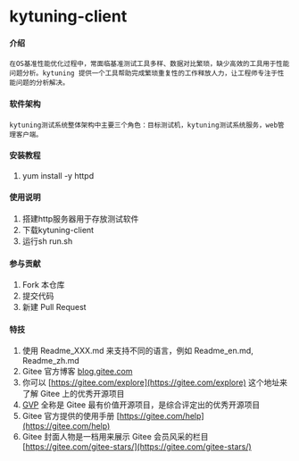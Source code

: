 # kytuning-client

#### 介绍
    在OS基准性能优化过程中，常面临基准测试工具多样、数据对比繁琐，缺少高效的工具用于性能问题分析。kytuning 提供一个工具帮助完成繁琐重复性的工作释放人力，让工程师专注于性能问题的分析解决。

#### 软件架构
    kytuning测试系统整体架构中主要三个角色：目标测试机，kytuning测试系统服务，web管理客户端。

#### 安装教程

1.  yum install -y httpd

#### 使用说明

1.  搭建http服务器用于存放测试软件
2.  下载kytuning-client
3.  运行sh run.sh

#### 参与贡献

1.  Fork 本仓库
2.  提交代码
3.  新建 Pull Request


#### 特技

1.  使用 Readme\_XXX.md 来支持不同的语言，例如 Readme\_en.md, Readme\_zh.md
2.  Gitee 官方博客 [blog.gitee.com](https://blog.gitee.com)
3.  你可以 [https://gitee.com/explore](https://gitee.com/explore) 这个地址来了解 Gitee 上的优秀开源项目
4.  [GVP](https://gitee.com/gvp) 全称是 Gitee 最有价值开源项目，是综合评定出的优秀开源项目
5.  Gitee 官方提供的使用手册 [https://gitee.com/help](https://gitee.com/help)
6.  Gitee 封面人物是一档用来展示 Gitee 会员风采的栏目 [https://gitee.com/gitee-stars/](https://gitee.com/gitee-stars/)
